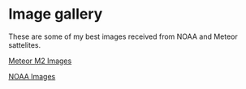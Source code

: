 # Image gallery
These are some of my best images received from NOAA and Meteor sattelites.

[Meteor M2 Images](meteorm2.md)

[NOAA Images](meteorm2.md)
